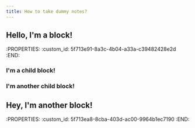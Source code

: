 ```yaml
---
title: How to take dummy notes?
---
```


## Hello, I'm a block!
:PROPERTIES:
:custom_id: 5f713e91-8a3c-4b04-a33a-c39482428e2d
:END:
### I'm a child block!
### I'm another child block!
## Hey, I'm another block!
:PROPERTIES:
:custom_id: 5f713ea8-8cba-403d-ac00-9964b1ec7190
:END:
